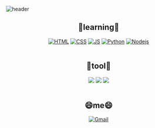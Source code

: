 <!--
**jikwan0327/jikwan0327** is a ✨ _special_ ✨ repository because its `README.md` (this file) appears on your GitHub profile.

Here are some ideas to get you started:

- 🔭 I’m currently working on ...
- 🌱 I’m currently learning ...
- 👯 I’m looking to collaborate on ...
- 🤔 I’m looking for help with ...
- 💬 Ask me about ...
- 📫 How to reach me: ...
- 😄 Pronouns: ...
- ⚡ Fun fact: ...
-->
![header](https://capsule-render.vercel.app/api?type=waving&color=gradient&height=300&section=header&text=jikwan0327🎨&fontSize=70)


<div align=center>

## 🌹learning🌹


[![HTML](https://img.shields.io/badge/HTML5-E34F26?style=flat-square&logo=HTML5&logoColor=white)](github.com/jikwan0327/todolist)
[![CSS](https://img.shields.io/badge/CSS3-1572B6?style=flat-square&logo=CSS3&logoColor=white)](github.com/jikwan0327/todolist)
[![JS](https://img.shields.io/badge/JavaScript-F7DF1E?style=flat-square&logo=JavaScript&logoColor=black)](github.com/jikwan0327/todolist)
[![Python](https://img.shields.io/badge/Python-3776AB?style=flat-square&logo=Python&logoColor=black)](github.com/jikwan0327/todolist)
[![Nodejs](https://img.shields.io/badge/Node.js-339933?style=flat-square&logo=Node.js&logoColor=white)](github.com/jikwan0327/todolist)
<br><br>
## 🔨tool🔨
  <img src="https://img.shields.io/badge/Visual Studio Code-007ACC?style=flat-square&logo=Visual-Studio-Code&logoColor=white"/>
  <img src="https://img.shields.io/badge/Notion-000000?style=flat-square&logo=Notion&logoColor=white"/>
  <img src="https://img.shields.io/badge/GitKraken-179287?style=flat-square&logo=GitKraken&logoColor=white"/>
<br><br>
  
  
## 😄me😄
  [![Gmail](https://img.shields.io/badge/Gmail-EA4335?style=flat-square&logo=Gmail&logoColor=white)](mailto:one.jikwan0327@gmail.com)

  
</div>
